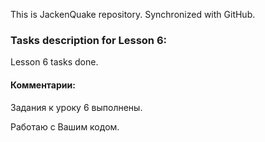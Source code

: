 This is JackenQuake repository.
Synchronized with GitHub.

### Tasks description for Lesson 6:

Lesson 6 tasks done.

#### Комментарии:

Задания к уроку 6 выполнены.

Работаю с Вашим кодом.